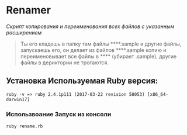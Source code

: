 ﻿# Renamer
*Скрипт копирования и переименования всех файлов с указанным расширением*
> Ты его кладешь в папку там файлы ****.sample и другие файлы, запускаешь его, он делает из файлов ****.sample копию и переименовывает все файлы в **** (убирает .sample), другие файлы в дериктории не трогаются. 
## Установка Используемая Ruby версия:
``` ruby -v => ruby 2.4.1p111 (2017-03-22 revision 58053) [x86_64-darwin17] ```
### Использвоание Запуск из консоли
``` ruby rename.rb ```